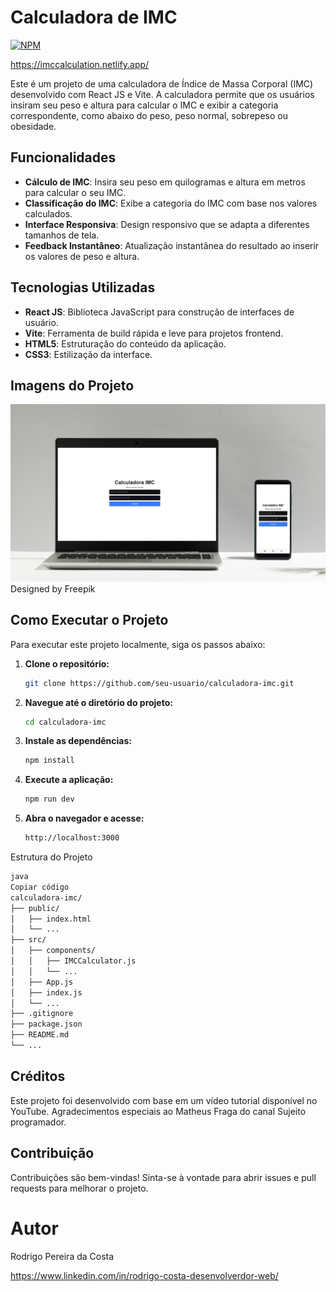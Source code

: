 # Calculadora de IMC
[![NPM](https://img.shields.io/npm/l/react)](https://github.com/Rodrigopcosta/Calcular-IMC/blob/main/LICENSE) 

https://imccalculation.netlify.app/

Este é um projeto de uma calculadora de Índice de Massa Corporal (IMC) desenvolvido com React JS e Vite. A calculadora permite que os usuários insiram seu peso e altura para calcular o IMC e exibir a categoria correspondente, como abaixo do peso, peso normal, sobrepeso ou obesidade.

## Funcionalidades

- **Cálculo de IMC**: Insira seu peso em quilogramas e altura em metros para calcular o seu IMC.
- **Classificação do IMC**: Exibe a categoria do IMC com base nos valores calculados.
- **Interface Responsiva**: Design responsivo que se adapta a diferentes tamanhos de tela.
- **Feedback Instantâneo**: Atualização instantânea do resultado ao inserir os valores de peso e altura.

## Tecnologias Utilizadas

- **React JS**: Biblioteca JavaScript para construção de interfaces de usuário.
- **Vite**: Ferramenta de build rápida e leve para projetos frontend.
- **HTML5**: Estruturação do conteúdo da aplicação.
- **CSS3**: Estilização da interface.

## Imagens do Projeto

![Calculadora de IMC no Computador](./src/assets/Calculadora.png )
Designed by Freepik

## Como Executar o Projeto

Para executar este projeto localmente, siga os passos abaixo:

1. **Clone o repositório:**

   ```bash
   git clone https://github.com/seu-usuario/calculadora-imc.git

2. **Navegue até o diretório do projeto:**

   ```bash
   cd calculadora-imc

3. **Instale as dependências:**
     ```bash
   npm install

4. **Execute a aplicação:**
     ```bash
   npm run dev

5. **Abra o navegador e acesse:**
     ```bash
   http://localhost:3000


  Estrutura do Projeto
  ```bash
  java
  Copiar código
  calculadora-imc/
  ├── public/
  │   ├── index.html
  │   └── ...
  ├── src/
  │   ├── components/
  │   │   ├── IMCCalculator.js
  │   │   └── ...
  │   ├── App.js
  │   ├── index.js
  │   └── ...
  ├── .gitignore
  ├── package.json
  ├── README.md
  └── ...
```

## Créditos

Este projeto foi desenvolvido com base em um vídeo tutorial disponível no YouTube. Agradecimentos especiais ao Matheus Fraga do canal Sujeito programador.

## Contribuição

Contribuições são bem-vindas! Sinta-se à vontade para abrir issues e pull requests para melhorar o projeto.

# Autor

Rodrigo Pereira da Costa

https://www.linkedin.com/in/rodrigo-costa-desenvolverdor-web/
